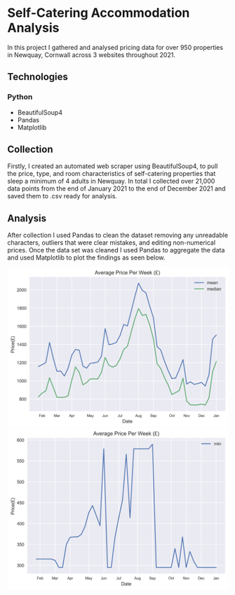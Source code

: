 # Self-Catering Accommodation Analysis

In this project I gathered and analysed pricing data for over 950 properties in Newquay, Cornwall across 3 websites throughout 2021.

## Technologies
### Python
- BeautifulSoup4
- Pandas
- Matplotlib

## Collection
Firstly, I created an automated web scraper using BeautifulSoup4, to pull the price, type, and room characteristics of self-catering properties that sleep a minimum of 4 adults in Newquay. In total I collected over 21,000 data points from the end of January 2021 to the end of December 2021 and saved them to .csv ready for analysis.

## Analysis
After collection I used Pandas to clean the dataset removing any unreadable characters, outliers that were clear mistakes, and editing non-numerical prices. Once the data set was cleaned I used Pandas to aggregate the data and used Matplotlib to plot the findings as seen below.

![Average Price Per Week (£)](/analysis/graphs/average.png)
![Average Price Per Week (£)](/analysis/graphs/min.png)
